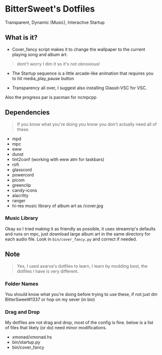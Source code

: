 # BitterSweet's Dotfiles
Transparent, Dynamic (Music), Interactive Startup


## What is it?
- Cover_fancy script makes it to change the wallpaper to the current playing song and album art.
> dont't worry I dim it so it's not obnoxious!

- The Startup sequence is a little arcade-like animation that requires you to hit media_play_pause button

- Transparency all over, I suggest also installing Glassit-VSC for VSC.

Also the progress par is pacman for ncmpcpp

## Dependencies
> If you know what you're doing you know you don't actually need all of these.
- mpd
- mpc
- eww
- dunst
- tint2conf (working with eww atm for taskbars)
- rofi
- glasscord
- powercord
- picom
- greenclip
- candy-icons
- alacritty
- ranger
- hi-res music library of album art as /cover.jpg

### Music Library
Okay so I tried making it as friendly as possible, it uses streamrip's defaults and runs on mpc, just download large album art in the same directory for each audio file. Look in `bin/cover_fancy.py` and correct if needed.

## Note
> Yes, I used axarva's dotfiles to learn, I learn by modding best, the dotfiles I have is very different.

### Folder Names
You should know what you're doing before trying to use these, if not just dm BitterSweet#1337 or hop on my sever (in bio)

### Drag and Drop
My dotfiles are not drag and drop, most of the config is fine. below is a list of files that likely (or do) need minor modifications.
- xmonad/xmonad.hs
- bin/startup.py
- bin/cover_fancy